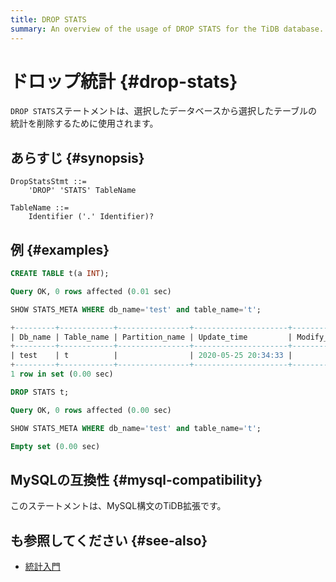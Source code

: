 ```yaml
---
title: DROP STATS
summary: An overview of the usage of DROP STATS for the TiDB database.
---
```


# ドロップ統計 {#drop-stats}

`DROP STATS`ステートメントは、選択したデータベースから選択したテーブルの統計を削除するために使用されます。

## あらすじ {#synopsis}

```ebnf+diagram
DropStatsStmt ::=
    'DROP' 'STATS' TableName

TableName ::=
    Identifier ('.' Identifier)?
```

## 例 {#examples}


```sql
CREATE TABLE t(a INT);
```

```sql
Query OK, 0 rows affected (0.01 sec)
```


```sql
SHOW STATS_META WHERE db_name='test' and table_name='t';
```

```sql
+---------+------------+----------------+---------------------+--------------+-----------+
| Db_name | Table_name | Partition_name | Update_time         | Modify_count | Row_count |
+---------+------------+----------------+---------------------+--------------+-----------+
| test    | t          |                | 2020-05-25 20:34:33 |            0 |         0 |
+---------+------------+----------------+---------------------+--------------+-----------+
1 row in set (0.00 sec)
```


```sql
DROP STATS t;
```

```sql
Query OK, 0 rows affected (0.00 sec)
```


```sql
SHOW STATS_META WHERE db_name='test' and table_name='t';
```

```sql
Empty set (0.00 sec)
```

## MySQLの互換性 {#mysql-compatibility}

このステートメントは、MySQL構文のTiDB拡張です。

## も参照してください {#see-also}

-   [統計入門](/statistics.md)
